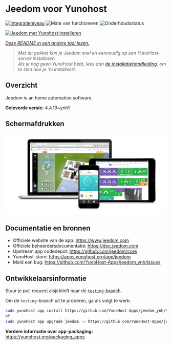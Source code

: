 <!--
NB: Deze README is automatisch gegenereerd door <https://github.com/YunoHost/apps/tree/master/tools/readme_generator>
Hij mag NIET handmatig aangepast worden.
-->

# Jeedom voor Yunohost

[![Integratieniveau](https://dash.yunohost.org/integration/jeedom.svg)](https://ci-apps.yunohost.org/ci/apps/jeedom/) ![Mate van functioneren](https://ci-apps.yunohost.org/ci/badges/jeedom.status.svg) ![Onderhoudsstatus](https://ci-apps.yunohost.org/ci/badges/jeedom.maintain.svg)

[![Jeedom met Yunohost installeren](https://install-app.yunohost.org/install-with-yunohost.svg)](https://install-app.yunohost.org/?app=jeedom)

*[Deze README in een andere taal lezen.](./ALL_README.md)*

> *Met dit pakket kun je Jeedom snel en eenvoudig op een YunoHost-server installeren.*  
> *Als je nog geen YunoHost hebt, lees dan [de installatiehandleiding](https://yunohost.org/install), om te zien hoe je 'm installeert.*

## Overzicht

Jeedom is an home automation software.


**Geleverde versie:** 4.4.19~ynh1

## Schermafdrukken

![Schermafdrukken van Jeedom](./doc/screenshots/01-Appli-jeedom.png)

## Documentatie en bronnen

- Officiele website van de app: <https://www.jeedom.com>
- Officiele beheerdersdocumentatie: <https://doc.jeedom.com>
- Upstream app codedepot: <https://github.com/jeedom/core>
- YunoHost-store: <https://apps.yunohost.org/app/jeedom>
- Meld een bug: <https://github.com/YunoHost-Apps/jeedom_ynh/issues>

## Ontwikkelaarsinformatie

Stuur je pull request alsjeblieft naar de [`testing`-branch](https://github.com/YunoHost-Apps/jeedom_ynh/tree/testing).

Om de `testing`-branch uit te proberen, ga als volgt te werk:

```bash
sudo yunohost app install https://github.com/YunoHost-Apps/jeedom_ynh/tree/testing --debug
of
sudo yunohost app upgrade jeedom -u https://github.com/YunoHost-Apps/jeedom_ynh/tree/testing --debug
```

**Verdere informatie over app-packaging:** <https://yunohost.org/packaging_apps>
